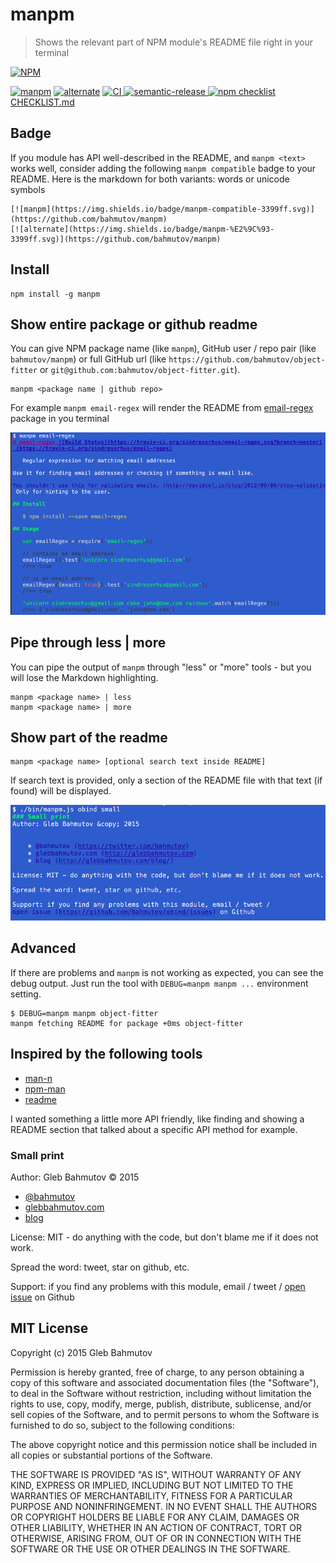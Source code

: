 # manpm

> Shows the relevant part of NPM module's README file right in your terminal

[![NPM][manpm-icon] ][manpm-url]

[![manpm](https://img.shields.io/badge/manpm-compatible-3399ff.svg)](https://github.com/bahmutov/manpm)
[![alternate](https://img.shields.io/badge/manpm-%E2%9C%93-3399ff.svg)](https://github.com/bahmutov/manpm)
[![CI][ci-badge] ][ci-url]
[![semantic-release][semantic-image] ][semantic-url]
[![npm checklist](https://img.shields.io/badge/%E2%98%B0-%E2%9C%93-brightgreen.svg)](https://github.com/bahmutov/npm-module-checklist#readme)
[CHECKLIST.md](CHECKLIST.md)

[manpm-icon]: https://nodei.co/npm/manpm.png?downloads=true
[manpm-url]: https://npmjs.org/package/manpm
[ci-badge]: https://travis-ci.org/bahmutov/manpm.png?branch=master
[ci-url]: https://travis-ci.org/bahmutov/manpm
[semantic-image]: https://img.shields.io/badge/%20%20%F0%9F%93%A6%F0%9F%9A%80-semantic--release-e10079.svg
[semantic-url]: https://github.com/semantic-release/semantic-release

## Badge

If you module has API well-described in the README, and `manpm <text>` works well,
consider adding the following `manpm compatible` badge to your README. Here is the markdown
for both variants: words or unicode symbols

```
[![manpm](https://img.shields.io/badge/manpm-compatible-3399ff.svg)](https://github.com/bahmutov/manpm)
[![alternate](https://img.shields.io/badge/manpm-%E2%9C%93-3399ff.svg)](https://github.com/bahmutov/manpm)
```

## Install

    npm install -g manpm

## Show entire package or github readme

You can give NPM package name (like `manpm`), GitHub user / repo pair (like `bahmutov/manpm`) or
full GitHub url (like `https://github.com/bahmutov/object-fitter` or `git@github.com:bahmutov/object-fitter.git`).

    manpm <package name | github repo>

For example `manpm email-regex` will render the README from
[email-regex](https://www.npmjs.com/package/email-regex) package in you terminal

![manpm screenshot](images/manpm-screenshot.png)

## Pipe through less | more

You can pipe the output of `manpm` through "less" or "more" tools - but you will
lose the Markdown highlighting.

    manpm <package name> | less
    manpm <package name> | more

## Show part of the readme

    manpm <package name> [optional search text inside README]

If search text is provided, only a section of the README file with that text
(if found) will be displayed.

![manpm search section](images/search-section.png)

## Advanced

If there are problems and `manpm` is not working as expected, you can see the debug output.
Just run the tool with `DEBUG=manpm manpm ...` environment setting.

    $ DEBUG=manpm manpm object-fitter
    manpm fetching README for package +0ms object-fitter

## Inspired by the following tools

* [man-n](https://github.com/man-n/man-n)
* [npm-man](https://github.com/eush77/npm-man)
* [readme](https://www.npmjs.com/package/readme)

I wanted something a little more API friendly, like finding and showing
a README section that talked about a specific API method for example.

### Small print

Author: Gleb Bahmutov &copy; 2015

* [@bahmutov](https://twitter.com/bahmutov)
* [glebbahmutov.com](http://glebbahmutov.com)
* [blog](http://glebbahmutov.com/blog/)

License: MIT - do anything with the code, but don't blame me if it does not work.

Spread the word: tweet, star on github, etc.

Support: if you find any problems with this module, email / tweet /
[open issue](https://github.com/bahmutov/manpm/issues) on Github

## MIT License

Copyright (c) 2015 Gleb Bahmutov

Permission is hereby granted, free of charge, to any person
obtaining a copy of this software and associated documentation
files (the "Software"), to deal in the Software without
restriction, including without limitation the rights to use,
copy, modify, merge, publish, distribute, sublicense, and/or sell
copies of the Software, and to permit persons to whom the
Software is furnished to do so, subject to the following
conditions:

The above copyright notice and this permission notice shall be
included in all copies or substantial portions of the Software.

THE SOFTWARE IS PROVIDED "AS IS", WITHOUT WARRANTY OF ANY KIND,
EXPRESS OR IMPLIED, INCLUDING BUT NOT LIMITED TO THE WARRANTIES
OF MERCHANTABILITY, FITNESS FOR A PARTICULAR PURPOSE AND
NONINFRINGEMENT. IN NO EVENT SHALL THE AUTHORS OR COPYRIGHT
HOLDERS BE LIABLE FOR ANY CLAIM, DAMAGES OR OTHER LIABILITY,
WHETHER IN AN ACTION OF CONTRACT, TORT OR OTHERWISE, ARISING
FROM, OUT OF OR IN CONNECTION WITH THE SOFTWARE OR THE USE OR
OTHER DEALINGS IN THE SOFTWARE.

